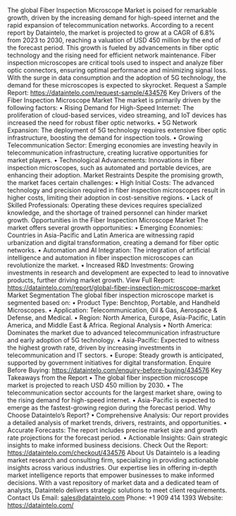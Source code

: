 The global Fiber Inspection Microscope Market is poised for remarkable growth, driven by the increasing demand for high-speed internet and the rapid expansion of telecommunication networks. According to a recent report by Dataintelo, the market is projected to grow at a CAGR of 6.8% from 2023 to 2030, reaching a valuation of USD 450 million by the end of the forecast period. This growth is fueled by advancements in fiber optic technology and the rising need for efficient network maintenance.
Fiber inspection microscopes are critical tools used to inspect and analyze fiber optic connectors, ensuring optimal performance and minimizing signal loss. With the surge in data consumption and the adoption of 5G technology, the demand for these microscopes is expected to skyrocket.
Request a Sample Report: https://dataintelo.com/request-sample/434576
Key Drivers of the Fiber Inspection Microscope Market
The market is primarily driven by the following factors:
•	Rising Demand for High-Speed Internet: The proliferation of cloud-based services, video streaming, and IoT devices has increased the need for robust fiber optic networks.
•	5G Network Expansion: The deployment of 5G technology requires extensive fiber optic infrastructure, boosting the demand for inspection tools.
•	Growing Telecommunication Sector: Emerging economies are investing heavily in telecommunication infrastructure, creating lucrative opportunities for market players.
•	Technological Advancements: Innovations in fiber inspection microscopes, such as automated and portable devices, are enhancing their adoption.
Market Restraints
Despite the promising growth, the market faces certain challenges:
•	High Initial Costs: The advanced technology and precision required in fiber inspection microscopes result in higher costs, limiting their adoption in cost-sensitive regions.
•	Lack of Skilled Professionals: Operating these devices requires specialized knowledge, and the shortage of trained personnel can hinder market growth.
Opportunities in the Fiber Inspection Microscope Market
The market offers several growth opportunities:
•	Emerging Economies: Countries in Asia-Pacific and Latin America are witnessing rapid urbanization and digital transformation, creating a demand for fiber optic networks.
•	Automation and AI Integration: The integration of artificial intelligence and automation in fiber inspection microscopes can revolutionize the market.
•	Increased R&D Investments: Growing investments in research and development are expected to lead to innovative products, further driving market growth.
View Full Report: https://dataintelo.com/report/global-fiber-inspection-microscope-market
Market Segmentation
The global fiber inspection microscope market is segmented based on:
•	Product Type: Benchtop, Portable, and Handheld Microscopes.
•	Application: Telecommunication, Oil & Gas, Aerospace & Defense, and Medical.
•	Region: North America, Europe, Asia-Pacific, Latin America, and Middle East & Africa.
Regional Analysis
•	North America: Dominates the market due to advanced telecommunication infrastructure and early adoption of 5G technology.
•	Asia-Pacific: Expected to witness the highest growth rate, driven by increasing investments in telecommunication and IT sectors.
•	Europe: Steady growth is anticipated, supported by government initiatives for digital transformation.
Enquire Before Buying: https://dataintelo.com/enquiry-before-buying/434576
Key Takeaways from the Report
•	The global fiber inspection microscope market is projected to reach USD 450 million by 2030.
•	The telecommunication sector accounts for the largest market share, owing to the rising demand for high-speed internet.
•	Asia-Pacific is expected to emerge as the fastest-growing region during the forecast period.
Why Choose Dataintelo’s Report?
•	Comprehensive Analysis: Our report provides a detailed analysis of market trends, drivers, restraints, and opportunities.
•	Accurate Forecasts: The report includes precise market size and growth rate projections for the forecast period.
•	Actionable Insights: Gain strategic insights to make informed business decisions.
Check Out the Report: https://dataintelo.com/checkout/434576
About Us
Dataintelo is a leading market research and consulting firm, specializing in providing actionable insights across various industries. Our expertise lies in offering in-depth market intelligence reports that empower businesses to make informed decisions. With a vast repository of market data and a dedicated team of analysts, Dataintelo delivers strategic solutions to meet client requirements.
Contact Us
Email: sales@dataintelo.com
Phone: +1 909 414 1393
Website: https://dataintelo.com/
